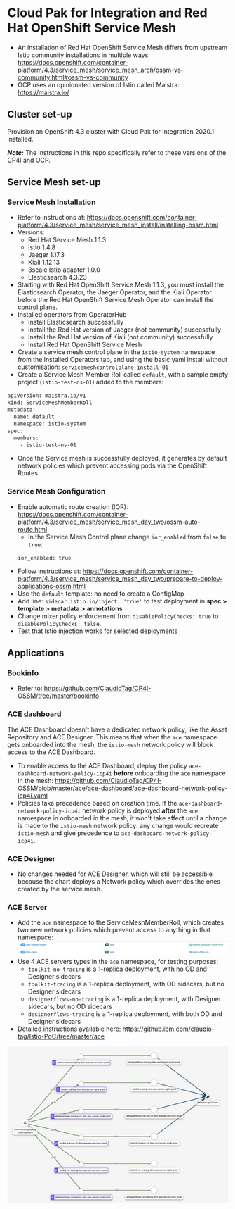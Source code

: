 # Cloud Pak for Integration and Red Hat OpenShift Service Mesh

- An installation of Red Hat OpenShift Service Mesh differs from upstream Istio community installations in multiple ways: https://docs.openshift.com/container-platform/4.3/service_mesh/service_mesh_arch/ossm-vs-community.html#ossm-vs-community
- OCP uses an opinionated version of Istio called Maistra: https://maistra.io/

## Cluster set-up

Provision an OpenShift 4.3 cluster with Cloud Pak for Integration 2020.1 installed.


***Note:*** The instructions in this repo specifically refer to these versions of the CP4I and OCP.

## Service Mesh set-up

### Service Mesh Installation
- Refer to instructions at: https://docs.openshift.com/container-platform/4.3/service_mesh/service_mesh_install/installing-ossm.html
- Versions:
  - Red Hat Service Mesh 1.1.3
  - Istio 1.4.8
  - Jaeger 1.17.3
  - Kiali 1.12.13
  - 3scale Istio adapter 1.0.0
  - Elasticsearch 4.3.23
- Starting with Red Hat OpenShift Service Mesh 1.1.3, you must install the Elasticsearch Operator, the Jaeger Operator, and the Kiali Operator before the Red Hat OpenShift Service Mesh Operator can install the control plane.
- Installed operators from OperatorHub
  - Install Elasticsearch successfully
  - Install the Red Hat version of Jaeger (not community) successfully
  - Install the Red Hat version of Kiali (not community) successfully
  - Install Red Hat OpenShift Service Mesh
- Create a service mesh control plane in the `istio-system` namespace from the Installed Operators tab, and using the basic yaml install without customisation: `servicemeshcontrolplane-install-01`
- Create a Service Mesh Member Roll called `default`, with a sample empty project (`istio-test-ns-01`) added to the members:
```
apiVersion: maistra.io/v1
kind: ServiceMeshMemberRoll
metadata:
  name: default
  namespace: istio-system
spec:
  members:
    - istio-test-ns-01
```
- Once the Service mesh is successfully deployed, it generates by default network policies which prevent accessing pods via the OpenShift Routes

### Service Mesh Configuration
- Enable automatic route creation (IOR): https://docs.openshift.com/container-platform/4.3/service_mesh/service_mesh_day_two/ossm-auto-route.html
  - In the Service Mesh Control plane change `ior_enabled` from `false` to `true`:
  ```
  ior_enabled: true
  ```
- Follow instructions at: https://docs.openshift.com/container-platform/4.3/service_mesh/service_mesh_day_two/prepare-to-deploy-applications-ossm.html
- Use the `default` template: no need to create a ConfigMap
- Add line: `sidecar.istio.io/inject: 'true'` to test deployment in **spec > template > metadata > annotations**
- Change mixer policy enforcement from `disablePolicyChecks: true`  to `disablePolicyChecks: false`.
- Test that Istio injection works for selected deployments

## Applications

### Bookinfo
- Refer to: https://github.com/ClaudioTag/CP4I-OSSM/tree/master/bookinfo

### ACE dashboard
The ACE Dashboard doesn't have a dedicated network policy, like the Asset Repository and ACE Designer. This means that when the `ace` namespace gets onboarded into the mesh, the `istio-mesh` network policy will block access to the ACE Dashboard.
- To enable access to the ACE Dashboard, deploy the policy `ace-dashboard-network-policy-icp4i` **before** onboarding the `ace` namespace in the mesh: https://github.com/ClaudioTag/CP4I-OSSM/blob/master/ace/ace-dashboard/ace-dashboard-network-policy-icp4i.yaml
- Policies take precedence based on creation time. If the `ace-dashboard-network-policy-icp4i` network policy is deployed **after** the `ace` namespace in onboarded in the mesh, it won't take effect until a change is made to the `istio-mesh` network policy: any change would recreate `istio-mesh` and give precedence to `ace-dashboard-network-policy-icp4i`.

### ACE Designer
- No changes needed for ACE Designer, which will still be accessible because the chart deploys a Network policy which overrides the ones created by the service mesh.

### ACE Server
- Add the `ace` namespace to the ServiceMeshMemberRoll, which creates two new network policies which prevent access to anything in that namespace:
![Istio netowrk policies](https://github.com/ClaudioTag/CP4I-OSSM/blob/master/images/Istio-network-policies.png)
- Use 4 ACE servers types in the `ace` namespace, for testing purposes:
  - `toolkit-no-tracing` is a 1-replica deployment, with no OD and Designer sidecars
  - `toolkit-tracing` is a 1-replica deployment, with OD sidecars, but no Designer sidecars
  - `designerflows-no-tracing` is a 1-replica deployment, with Designer sidecars, but no OD sidecars
  - `designerflows-tracing` is a 1-replica deployment, with both OD and Designer sidecars
- Detailed instructions available here: https://github.ibm.com/claudio-tag/Istio-PoC/tree/master/ace

![working-configuration](https://github.com/ClaudioTag/CP4I-OSSM/blob/master/images/working-configuration-kiali.png)
